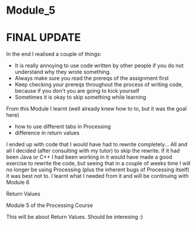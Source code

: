 # Module_5

# FINAL UPDATE
In the end I realised a couple of things:
- It is really annoying to use code written by other people if you do not understand why they wrote something.
- Always make sure you read the prereqs of the assignment first
- Keep checking your prereqs throughout the process of writing code, because if you don't you are going to kick yourself
- Sometimes it is okay to skip something while learning

From this Module I learnt (well already knew how to to, but it was the goal here) 
- how to use different tabs in Processing 
- difference in return values

I ended up with code that I would have had to rewrite completely...
All and all I decided (after consulting with my tutor) to skip the rewrite. 
If it had been Java or C++ I had been working in it would have made a good exercise to rewrite the code, but seeing that in a couple of weeks time I will no longer be using Processing (plus the inherent bugs of Processing itself) it was best not to.
I learnt what I needed from it and will be continuing with Module 6



Return Values


Module 5 of the Processing Course

This will be about Return Values. Should be interesing :)
